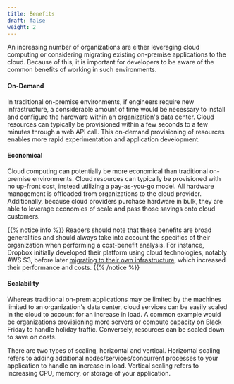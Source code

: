 ```yaml
---
title: Benefits
draft: false
weight: 2
---
```


An increasing number of organizations are either leveraging cloud computing or considering migrating existing on-premise applications to the cloud. Because of this, it is important for developers to be aware of the common benefits of working in such environments. 

#### On-Demand 

In traditional on-premise environments, if engineers require new infrastructure, a considerable amount of time would be necessary to install and configure the hardware within an organization's data center. Cloud resources can typically be provisioned within a few seconds to a few minutes through a web API call. This on-demand provisioning of resources enables more rapid experimentation and application development. 

#### Economical 

Cloud computing can potentially be more economical than traditional on-premise environments. Cloud resources can typically be provisioned with no up-front cost, instead utilizing a pay-as-you-go model. All hardware management is offloaded from organizations to the cloud provider. Additionally, because cloud providers purchase hardware in bulk, they are able to leverage economies of scale and pass those savings onto cloud customers.

{{% notice info %}}
Readers should note that these benefits are broad generalities and should always take into account the specifics of their organization when performing a cost-benefit analysis. For instance, Dropbox initially developed their platform using cloud technologies, notably AWS S3, before later [migrating to their own infrastructure](https://www.geekwire.com/2018/dropbox-saved-almost-75-million-two-years-building-tech-infrastructure), which increased their performance and costs. 
{{% /notice %}}

#### Scalability 

Whereas traditional on-prem applications may be limited by the machines limited to an organization's data center, cloud services can be easily scaled in the cloud to account for an increase in load. A common example would be organizations provisioning more servers or compute capacity on Black Friday to handle holiday traffic.  Conversely, resources can be scaled down to save on costs. 

There are two types of scaling, horizontal and vertical. Horizontal scaling refers to adding additional nodes/services/concurrent processes to your application to handle an increase in load. Vertical scaling refers to increasing CPU, memory, or storage of your application.
